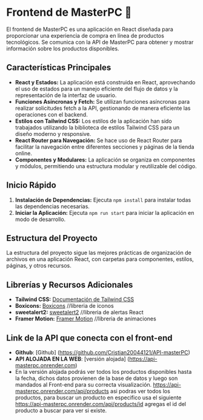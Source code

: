 # Frontend de MasterPC 🛒

El frontend de MasterPC es una aplicación en React diseñada para proporcionar una experiencia de compra en línea de productos tecnológicos. Se comunica con la API de MasterPC para obtener y mostrar información sobre los productos disponibles.

## Características Principales

- **React y Estados:** La aplicación está construida en React, aprovechando el uso de estados para un manejo eficiente del flujo de datos y la representación de la interfaz de usuario.
- **Funciones Asíncronas y Fetch:** Se utilizan funciones asíncronas para realizar solicitudes fetch a la API, gestionando de manera eficiente las operaciones con el backend.
- **Estilos con Tailwind CSS:** Los estilos de la aplicación han sido trabajados utilizando la biblioteca de estilos Tailwind CSS para un diseño moderno y responsive.
- **React Router para Navegación:** Se hace uso de React Router para facilitar la navegación entre diferentes secciones y páginas de la tienda online.
- **Componentes y Modulares:** La aplicación se organiza en componentes y módulos, permitiendo una estructura modular y reutilizable del código.

## Inicio Rápido

1. **Instalación de Dependencias:** Ejecuta `npm install` para instalar todas las dependencias necesarias.
2. **Iniciar la Aplicación:** Ejecuta `npm run start` para iniciar la aplicación en modo de desarrollo.


## Estructura del Proyecto

La estructura del proyecto sigue las mejores prácticas de organización de archivos en una aplicación React, con carpetas para componentes, estilos, páginas, y otros recursos.



## Librerías y Recursos Adicionales

- **Tailwind CSS:** [Documentación de Tailwind CSS](https://tailwindcss.com/docs)
- **Boxicons:** [Boxicons](https://boxicons.com/usage) //libreria de iconos
- **sweetalert2:** [sweetalert2](https://sweetalert2.github.io/#declarative-templates) //libreria de alertas React
- **Framer Motion:** [Framer Motion](https://www.framer.com/motion/) //libreria de animaciones 

## Link de la API que conecta con el front-end 
- **Github**: [Github] (https://github.com/Cristian20044121/API-masterPC)
- **API ALOJADA EN LA WEB**: [versión alojada] (https://api-masterpc.onrender.com)
- En la versión alojada podrás ver todos los productos disponibles hasta la fecha, dichos datos provienen de la base de datos y luego son mandados al Front-end para su correcta visualización. https://api-masterpc.onrender.com/api/products asi podras ver todos
  los productos, para buscar un producto en especifico usa el siguiente https://api-masterpc.onrender.com/api/products/id agregas el id del producto a buscar para ver si existe.
